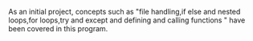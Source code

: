 As an initial project,
concepts such as
"file handling,if else and nested loops,for loops,try and except and defining and calling functions "
have been covered in this program.
